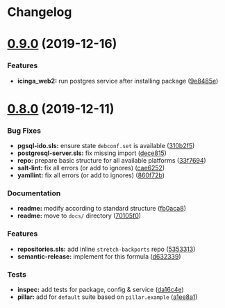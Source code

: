# Changelog

# [0.9.0](https://github.com/saltstack-formulas/icinga2-formula/compare/v0.8.0...v0.9.0) (2019-12-16)


### Features

* **icinga_web2:** run postgres service after installing package ([9e8485e](https://github.com/saltstack-formulas/icinga2-formula/commit/9e8485ed3dc8359e9ebc9fc80559880dc19b2ecf))

# [0.8.0](https://github.com/saltstack-formulas/icinga2-formula/compare/v0.7.1...v0.8.0) (2019-12-11)


### Bug Fixes

* **pgsql-ido.sls:** ensure state `debconf.set` is available ([310b2f5](https://github.com/saltstack-formulas/icinga2-formula/commit/310b2f50131a7e60e110d20af4bc487daeb8a6f1))
* **postgresql-server.sls:** fix missing import ([dece815](https://github.com/saltstack-formulas/icinga2-formula/commit/dece8157b447c8fe2f5abbab0d14bc01af016228))
* **repo:** prepare basic structure for all available platforms ([33f7694](https://github.com/saltstack-formulas/icinga2-formula/commit/33f7694c0dc270a9020a0ffe8b5e43e38682137a))
* **salt-lint:** fix all errors (or add to ignores) ([cae6252](https://github.com/saltstack-formulas/icinga2-formula/commit/cae62526e6c920056171ded3e6a3c2dfd127999d))
* **yamllint:** fix all errors (or add to ignores) ([860f72b](https://github.com/saltstack-formulas/icinga2-formula/commit/860f72bd89df9f01d7bb75f4370a2b89f68c545e))


### Documentation

* **readme:** modify according to standard structure ([fb0aca8](https://github.com/saltstack-formulas/icinga2-formula/commit/fb0aca8105cf95f7b4b098851d2fa56d67575d8c))
* **readme:** move to `docs/` directory ([70105f0](https://github.com/saltstack-formulas/icinga2-formula/commit/70105f0b116120f7d54b52b98f954c703700cda0))


### Features

* **repositories.sls:** add inline `stretch-backports` repo ([5353313](https://github.com/saltstack-formulas/icinga2-formula/commit/5353313e0e9afd16801e97906e7320ab3356fdb4))
* **semantic-release:** implement for this formula ([d632339](https://github.com/saltstack-formulas/icinga2-formula/commit/d63233988227752cfce108bee635e0dc5a131189))


### Tests

* **inspec:** add tests for package, config & service ([da16c4e](https://github.com/saltstack-formulas/icinga2-formula/commit/da16c4e54c3ced76615e79584e3b7c102900ce39))
* **pillar:** add for `default` suite based on `pillar.example` ([a1ee8a1](https://github.com/saltstack-formulas/icinga2-formula/commit/a1ee8a187ec1b74cac416a10a7274ca59f9c4ff6))
